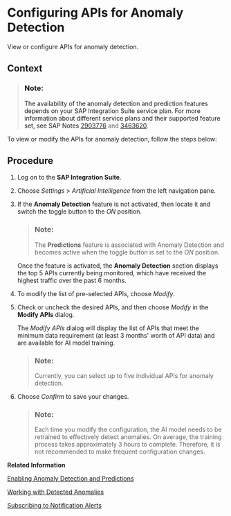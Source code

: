 <!-- loio9e7e5d184ade485d9e19c1c4bede2c6f -->

# Configuring APIs for Anomaly Detection

View or configure APIs for anomaly detection.



<a name="loio9e7e5d184ade485d9e19c1c4bede2c6f__context_wtf_rbv_21c"/>

## Context

> ### Note:  
> The availability of the anomaly detection and prediction features depends on your SAP Integration Suite service plan. For more information about different service plans and their supported feature set, see SAP Notes [2903776](https://me.sap.com/notes/2903776) and [3463620](https://me.sap.com/notes/3463620).

To view or modify the APIs for anomaly detection, follow the steps below:



## Procedure

1.  Log on to the **SAP Integration Suite**.

2.  Choose *Settings* \> *Artificial Intelligence* from the left navigation pane.

3.  If the **Anomaly Detection** feature is not activated, then locate it and switch the toggle button to the *ON* position.

    > ### Note:  
    > The **Predictions** feature is associated with Anomaly Detection and becomes active when the toggle button is set to the *ON* position.

    Once the feature is activated, the **Anomaly Detection** section displays the top 5 APIs currently being monitored, which have received the highest traffic over the past 6 months.

4.  To modify the list of pre-selected APIs, choose *Modify*.

5.  Check or uncheck the desired APIs, and then choose *Modify* in the **Modify APIs** dialog.

    The *Modify APIs* dialog will display the list of APIs that meet the minimum data requirement \(at least 3 months' worth of API data\) and are available for AI model training.

    > ### Note:  
    > Currently, you can select up to five individual APIs for anomaly detection.

6.  Choose *Confirm* to save your changes.

    > ### Note:  
    > Each time you modify the configuration, the AI model needs to be retrained to effectively detect anomalies. On average, the training process takes approximately 3 hours to complete. Therefore, it is not recommended to make frequent configuration changes.


**Related Information**  


[Enabling Anomaly Detection and Predictions](enabling-anomaly-detection-and-predictions-98534a0.md "Activate the anomaly detection and prediction features for API proxy calls to enhance monitoring and forecasting capabilities.")

[Working with Detected Anomalies](working-with-detected-anomalies-1c677b2.md "Access and analyze anomalies in the analytics dashboard. Discover details about the various types of anomalies, evaluate and resolve them.")

[Subscribing to Notification Alerts](subscribing-to-notification-alerts-88e96f4.md "Receive real-time alerts for anomaly detection services, delivered to your preferred communication channel.")

